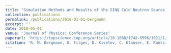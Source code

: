 ```yaml
---
title: "Simulation Methods and Results of the SINQ Cold Neutron Source Upgrade Study"
collection: publications
permalink: /publications/2018-01-01-bergmann
excerpt: ''
date: 2018-05-01
venue: 'Journal of Physics: Conference Series'
paperurl: 'https://iopscience.iop.org/article/10.1088/1742-6596/1021/1/012081/pdf'
citation: 'R. M. Bergmann, U. Filges, D. Kiselev, C. Klauser, E. Rantsiou, V. Talanov, M. Wohlmuther and M. Yamada (2018). &quot; Simulation Methods and Results of the SINQ Cold Neutron Source Upgrade Study &quot; <i>J. Phys.: Conf. Ser. </i>. 1021.'
---
```

